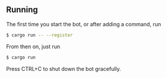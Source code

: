 ## Running
The first time you start the bot, or after adding a command, run
```bash
$ cargo run -- --register
```

From then on, just run

```bash
$ cargo run
```

Press CTRL+C to shut down the bot gracefully.